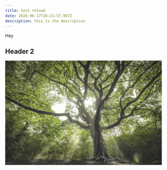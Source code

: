```yaml
---
title: test reload
date: 2020-06-17T16:21:57.967Z
description: this is the description
---
```

Hey

## Header 2



![Tree](tree.jpg)